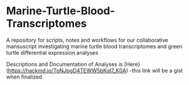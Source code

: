 # Marine-Turtle-Blood-Transcriptomes
A repository for scripts, notes and workflows for our collaborative mansuscript investigating marine turtle blood transcriptomes and green turtle differential expression analyses

Descriptions and Documentation of Analyses is [Here}(https://hackmd.io/TpNJpgD4TEWW5bKqI7_K0A) -this link will be a gist when finalized

